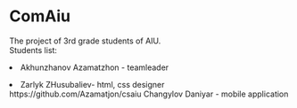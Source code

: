 # ComAiu
The project of 3rd grade students of AIU.<br> Students list: <li>Akhunzhanov Azamatzhon - teamleader </li>
<li>Zarlyk ZHusubaliev- html, css designer</li> https://github.com/Azamatjon/csaiu
Changylov Daniyar - mobile application 
